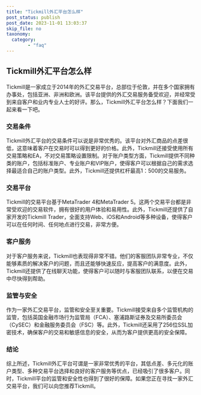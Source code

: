 ```yaml
---
title: "Tickmill外汇平台怎么样"
post_status: publish
post_date: 2023-11-01 13:03:37
skip_file: no
taxonomy:
  category:
        - "faq"
---
```


## Tickmill外汇平台怎么样

Tickmill是一家成立于2014年的外汇交易平台，总部位于伦敦，并在多个国家拥有办事处，包括亚洲、非洲和欧洲。该平台提供的外汇交易服务备受欢迎，并经常受到来自客户和业内专业人士的好评。那么，Tickmill外汇平台怎么样？下面我们一起来看一下吧。

### 交易条件

Tickmill外汇平台的交易条件可以说是非常优秀的。该平台对外汇商品的点差很低，这意味着客户在交易时可以得到更好的价格。此外，Tickmill还接受使用所有交易策略和EA，不对交易策略设置限制。对于账户类型方面，Tickmill提供不同种类的账户，包括标准账户、专业账户和VIP账户，使得客户可以根据自己的需求选择最适合自己的账户类型。此外，Tickmill还提供杠杆最高1：500的交易服务。

### 交易平台

Tickmill的交易平台基于MetaTrader 4和MetaTrader 5。这两个交易平台都是非常受欢迎的交易软件，拥有很好的用户体验和易用性。此外，Tickmill还提供了自家开发的Tickmill Trader，全面支持Web、iOS和Android等多种设备，使得客户可以在任何时间、任何地点进行交易，非常方便。

### 客户服务

对于客户服务来说，Tickmill也表现得非常不错。他们的客服团队非常专业，不仅能够素质的解决客户的问题，而且还能够快速反应，提高客户的满意度。此外，Tickmill还提供了在线聊天功能，使得客户可以随时与客服团队联系，以便在交易中尽快得到帮助。

### 监管与安全

作为一家外汇交易平台，监管和安全至关重要。Tickmill接受来自多个监管机构的监管，包括英国金融市场行为监管局（FCA）、塞浦路斯证券及交易所委员会（CySEC）和金融服务委员会（FSC）等。此外，Tickmill还采用了256位SSL加密技术，确保客户的交易和敏感信息的安全，从而为客户提供更高的安全保障。

### 结论

综上所述，Tickmill外汇平台可谓是一家非常优秀的平台，其低点差、多元化的账户类型、多种交易平台选择和良好的客户服务等优点，已经吸引了很多客户。同时，Tickmill平台的监管和安全性也得到了很好的保障。如果您正在寻找一家外汇交易平台，我们可以向您推荐Tickmill。
